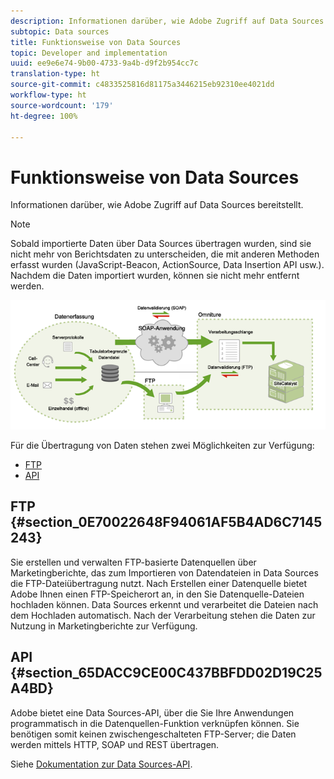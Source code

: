 ```yaml
---
description: Informationen darüber, wie Adobe Zugriff auf Data Sources bereitstellt.
subtopic: Data sources
title: Funktionsweise von Data Sources
topic: Developer and implementation
uuid: ee9e6e74-9b00-4733-9a4b-d9f2b954cc7c
translation-type: ht
source-git-commit: c4833525816d81175a3446215eb92310ee4021dd
workflow-type: ht
source-wordcount: '179'
ht-degree: 100%

---
```



# Funktionsweise von Data Sources

Informationen darüber, wie Adobe Zugriff auf Data Sources bereitstellt.

>[!NOTE]
>
>Sobald importierte Daten über Data Sources übertragen wurden, sind sie nicht mehr von Berichtsdaten zu unterscheiden, die mit anderen Methoden erfasst wurden (JavaScript-Beacon, ActionSource, Data Insertion API usw.). Nachdem die Daten importiert wurden, können sie nicht mehr entfernt werden.

![](assets/data_sources_overview.png)

Für die Übertragung von Daten stehen zwei Möglichkeiten zur Verfügung:

* [FTP](/help/import/c-data-sources/datasrc-how-data-sources-works.md#section_0E70022648F94061AF5B4AD6C7145243)
* [API](/help/import/c-data-sources/datasrc-how-data-sources-works.md#section_65DACC9CE00C437BBFDD02D19C25A4BD)

## FTP {#section_0E70022648F94061AF5B4AD6C7145243}

Sie erstellen und verwalten FTP-basierte Datenquellen über Marketingberichte, das zum Importieren von Datendateien in Data Sources die FTP-Dateiübertragung nutzt. Nach Erstellen einer Datenquelle bietet Adobe Ihnen einen FTP-Speicherort an, in den Sie Datenquelle-Dateien hochladen können. Data Sources erkennt und verarbeitet die Dateien nach dem Hochladen automatisch. Nach der Verarbeitung stehen die Daten zur Nutzung in Marketingberichte zur Verfügung.

## API  {#section_65DACC9CE00C437BBFDD02D19C25A4BD}

Adobe bietet eine Data Sources-API, über die Sie Ihre Anwendungen programmatisch in die Datenquellen-Funktion verknüpfen können. Sie benötigen somit keinen zwischengeschalteten FTP-Server; die Daten werden mittels HTTP, SOAP und REST übertragen.

Siehe [Dokumentation zur Data Sources-API](https://github.com/AdobeDocs/analytics-1.4-apis/tree/master/docs/data-sources-api).
